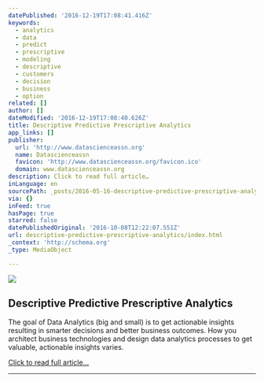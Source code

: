 ```yaml
---
datePublished: '2016-12-19T17:08:41.416Z'
keywords:
  - analytics
  - data
  - predict
  - prescriptive
  - modeling
  - descriptive
  - customers
  - decision
  - business
  - option
related: []
author: []
dateModified: '2016-12-19T17:08:40.626Z'
title: Descriptive Predictive Prescriptive Analytics
app_links: []
publisher:
  url: 'http://www.datascienceassn.org'
  name: Datascienceassn
  favicon: 'http://www.datascienceassn.org/favicon.ico'
  domain: www.datascienceassn.org
description: Click to read full article…
inLanguage: en
sourcePath: _posts/2016-05-16-descriptive-predictive-prescriptive-analytics.md
via: {}
inFeed: true
hasPage: true
starred: false
datePublishedOriginal: '2016-10-08T12:22:07.551Z'
url: descriptive-predictive-prescriptive-analytics/index.html
_context: 'http://schema.org'
_type: MediaObject

---
```

<article style=""><img src="https://s3-us-west-2.amazonaws.com/the-grid-img/p/f10310c4542cfe4306459ff927ef3289680bb1a6.jpg" /><h1>Descriptive Predictive Prescriptive Analytics</h1><p>The goal of Data Analytics (big and small) is to get actionable insights resulting in smarter decisions and better business outcomes. How you architect business technologies and design data analytics processes to get valuable, actionable insights varies.</p></article>

[Click to read full article...][0]

---



[0]: http://www.datascienceassn.org/content/descriptive-predictive-prescriptive-analytics "Click to read full article"